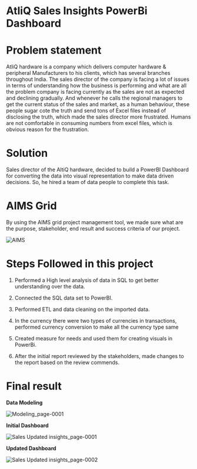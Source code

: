 # AtliQ Sales Insights PowerBi Dashboard

# Problem statement

AtliQ hardware is a company which delivers computer hardware & peripheral Manufacturers to his clients, which has several branches throughout India. The sales director of the company is facing a lot of issues in terms of understanding how the business is performing and what are all the problem company is facing currently as the sales are not as expected and declining gradually. And whenever he calls the regional managers to get the current status of the sales and market, as a human behaviour, these people sugar cote the truth and send tons of Excel files instead of disclosing the truth, which made the sales director more frustrated. Humans are not comfortable in consuming numbers from excel files, which is obvious reason for the frustration.

# Solution

Sales director of the AltiQ hardware, decided to build a PowerBI Dashboard for converting the data into visual representation to make data driven decisions. So, he hired a team of data people to complete this task.

# AIMS Grid

By using the AIMS grid project management tool, we made sure what are the purpose, stakeholder, end result and success criteria of our project.

 ![AIMS](https://github.com/Sagarparkhe/AtliQ-Sales-Insights-PowerBi-Dashboard/assets/171353864/e1ce4307-413d-4b45-b2af-f763651ef522)

# Steps Followed in this project

1. Performed a High level analysis of data in SQL to get better understanding over the data.

2. Connected the SQL data set to PowerBI.

3. Performed ETL and data cleaning on the imported data.

4. In the currency there were two types of currencies in transactions, performed currency conversion to make all the currency type same

5. Created measure for needs and used them for creating visuals in PowerBi.

6. After the initial report reviewed by the stakeholders, made changes to the report based on the review commends.

# Final result

**Data Modeling**

![Modeling_page-0001](https://github.com/Sagarparkhe/AtliQ-Sales-Insights-PowerBi-Dashboard/assets/171353864/cdd6a7e1-e6b9-47b4-a272-e272ec9e3e79)

**Initial Dashboard**

![Sales Updated insights_page-0001](https://github.com/Sagarparkhe/AtliQ-Sales-Insights-PowerBi-Dashboard/assets/171353864/91561981-d4bc-4d1a-ae70-444ce0cdb44e)

**Updated Dashboard**

![Sales Updated insights_page-0002](https://github.com/Sagarparkhe/AtliQ-Sales-Insights-PowerBi-Dashboard/assets/171353864/f04f8ea1-19c8-44b0-94ff-b25e419faffc)

